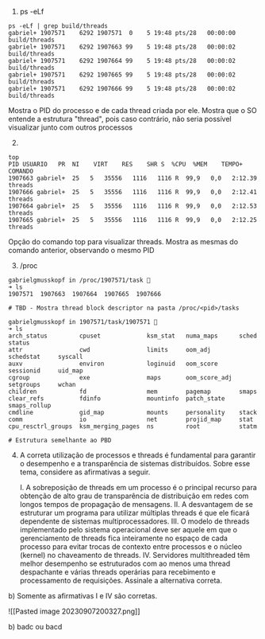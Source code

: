 1. ps -eLf
```shell
ps -eLf | grep build/threads
gabriel+ 1907571    6292 1907571  0    5 19:48 pts/28   00:00:00 build/threads
gabriel+ 1907571    6292 1907663 99    5 19:48 pts/28   00:00:02 build/threads
gabriel+ 1907571    6292 1907664 99    5 19:48 pts/28   00:00:02 build/threads
gabriel+ 1907571    6292 1907665 99    5 19:48 pts/28   00:00:02 build/threads
gabriel+ 1907571    6292 1907666 99    5 19:48 pts/28   00:00:02 build/threads
```

Mostra o PID do processo e de cada thread criada por ele. Mostra que o SO entende a estrutura "thread", pois caso contrário, não seria possível visualizar junto com outros processos

2. 
```shell
top
PID USUARIO   PR  NI    VIRT    RES    SHR S  %CPU  %MEM    TEMPO+ COMANDO
1907663 gabriel+  25   5   35556   1116   1116 R  99,9   0,0   2:12.39 threads
1907666 gabriel+  25   5   35556   1116   1116 R  99,9   0,0   2:12.41 threads
1907664 gabriel+  25   5   35556   1116   1116 R  99,9   0,0   2:12.53 threads
1907665 gabriel+  25   5   35556   1116   1116 R  99,9   0,0   2:12.25 threads
```

Opção do comando top para visualizar threads. Mostra as mesmas do comando anterior, observando o mesmo PID

3. /proc
```shell
gabrielgmusskopf in /proc/1907571/task 
➜ ls
1907571  1907663  1907664  1907665  1907666

# TBD - Mostra thread block descriptor na pasta /proc/<pid>/tasks

gabrielgmusskopf in 1907571/task/1907571 
➜ ls
arch_status         cpuset             ksm_stat   numa_maps      sched         status
attr                cwd                limits     oom_adj        schedstat     syscall
auxv                environ            loginuid   oom_score      sessionid     uid_map
cgroup              exe                maps       oom_score_adj  setgroups     wchan
children            fd                 mem        pagemap        smaps
clear_refs          fdinfo             mountinfo  patch_state    smaps_rollup
cmdline             gid_map            mounts     personality    stack
comm                io                 net        projid_map     stat
cpu_resctrl_groups  ksm_merging_pages  ns         root           statm

# Estrutura semelhante ao PBD
```

4. A correta utilização de processos e threads é fundamental para garantir o desempenho e a transparência de sistemas distribuídos. Sobre esse tema, considere as afirmativas a seguir. 
   
   I. A sobreposição de threads em um processo é o principal recurso para obtenção de alto grau de transparência de distribuição em redes com longos tempos de propagação de mensagens. 
   II. A desvantagem de se estruturar um programa para utilizar múltiplas threads é que ele ficará dependente de sistemas multiprocessadores. 
   III. O modelo de threads implementado pelo sistema operacional deve ser aquele em que o gerenciamento de threads fica inteiramente no espaço de cada processo para evitar trocas de contexto entre processos e o núcleo (kernel) no chaveamento de threads. 
   IV. Servidores multithreaded têm melhor desempenho se estruturados com ao menos uma thread despachante e várias threads operárias para recebimento e processamento de requisições. Assinale a alternativa correta.

b) Somente as afirmativas I e IV são corretas.

![[Pasted image 20230907200327.png]]

b) badc ou bacd